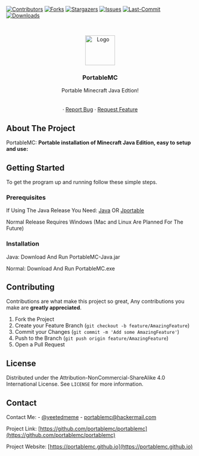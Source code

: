 
[![Contributors][contributors-shield]][contributors-url]
[![Forks][forks-shield]][forks-url]
[![Stargazers][stars-shield]][stars-url]
[![Issues][issues-shield]][issues-url]
[![Last-Commit][commit-shield]][commit-url]
[![Downloads][downloads-shield]][downloads-url]



<!-- PROJECT LOGO -->
<br />
<p align="center">
  <a href="https://github.com/portablemc/portablemc">
    <img src="logo.ico" alt="Logo" width="80" height="80">
  </a>

  <h3 align="center">PortableMC</h3>

  <p align="center">
    Portable Minecraft Java Edtion!
    <br />
    <br />
    <br />
    ·
    <a href="https://github.com/portablemc/portablemc/issues">Report Bug</a>
    ·
    <a href="https://github.com/portablemc/portablemc/issues">Request Feature</a>
  </p>
</p>
<!-- ABOUT THE PROJECT -->

## About The Project


PortableMC:
**Portable installation of Minecraft Java Edition, easy to setup and use:**

<!-- GETTING STARTED -->
## Getting Started

To get the program up and running follow these simple steps.

### Prerequisites

If Using The Java Release You Need:
[Java](https://www.java.com/en/download/)
OR
[Jportable](https://portableapps.com/apps/utilities/java_portable)

Normal Release Requires Windows (Mac and Linux Are Planned For The Future)

### Installation

Java: Download And Run PortableMC-Java.jar

Normal: Download And Run PortableMC.exe


<!-- CONTRIBUTING -->
## Contributing

Contributions are what make this project so great, Any contributions you make are **greatly appreciated**.

1. Fork the Project
2. Create your Feature Branch (`git checkout -b feature/AmazingFeature`)
3. Commit your Changes (`git commit -m 'Add some AmazingFeature'`)
4. Push to the Branch (`git push origin feature/AmazingFeature`)
5. Open a Pull Request



<!-- LICENSE -->
## License

Distributed under the Attribution-NonCommercial-ShareAlike 4.0 International License. See `LICENSE` for more information.



<!-- CONTACT -->
## Contact

Contact Me: - [@yeetedmeme](https://twitter.com/yeetedmeme) - portablemc@hackermail.com

Project Link: [https://github.com/portablemc/portablemc](https://github.com/portablemc/portablemc)

Project Website: [https://portablemc.github.io](https://portablemc.github.io)
<!-- MARKDOWN LINKS & IMAGES -->
<!-- https://www.markdownguide.org/basic-syntax/#reference-style-links -->
[contributors-shield]: https://img.shields.io/github/contributors/portablemc/portablemc.svg?style=for-the-badge
[contributors-url]: https://github.com/portablemc/portablemc/graphs/contributors
[forks-shield]: https://img.shields.io/github/forks/portablemc/portablemc.svg?style=for-the-badge
[forks-url]: https://github.com/portablemc/portablemc/network/members
[stars-shield]: https://img.shields.io/github/stars/portablemc/portablemc.svg?style=for-the-badge
[stars-url]: https://github.com/portablemc/portablemc/stargazers
[issues-shield]: https://img.shields.io/github/issues/portablemc/portablemc.svg?style=for-the-badge
[issues-url]: https://github.com/portablemc/portablemc/issues
[commit-shield]: https://img.shields.io/github/last-commit/portablemc/portablemc?style=for-the-badge
[commit-url]: https://github.com/portablemc/portablemc/blob/master/LICENSE.txt
[downloads-shield]: https://img.shields.io/github/downloads/portablemc/portablemc/total?style=for-the-badge
[downloads-url]: https://github.com/portablemc/portablemc/releases


